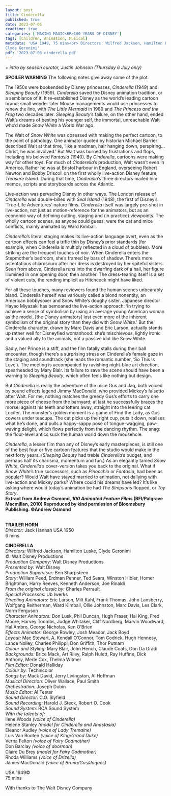 ```yaml
---
layout: post
title: Cinderella
published: true
date: 2023-07-06
readtime: true
categories: ['MAKING MAGIC<BR>100 YEARS OF DISNEY']
tags: [Children, Animation, Musical]
metadata: 'USA 1949, 75 mins<br> Directors: Wilfred Jackson, Hamilton Luske,
Clyde Geronimi'
pdf: '2023-07-06-cinderella.pdf'
---
```



_+ intro by season curator, Justin Johnson (Thursday 6 July only)_

**SPOILER WARNING** The following notes give away some of the plot.

The 1950s were bookended by Disney princesses, _Cinderella_ (1949) and _Sleeping Beauty_ (1959). _Cinderella_ saved the Disney animation tradition, or a semblance of it. It re-established Disney as the world’s leading cartoon brand; small wonder later Mouse managements would use princesses to renew the line, with _The Little Mermaid_ in 1989 and _The Princess and the Frog_ two decades later. _Sleeping Beauty_’s failure, on the other hand, ended Walt’s dreams of besting his younger self, the immortal, unreachable Walt who’d made _Snow White_ a World War ago.

The Walt of _Snow White_ was obsessed with making the perfect cartoon, to the point of pathology. One animator quoted by historian Michael Barrier described Walt at that time, ‘like a madman, hair hanging down, perspiring... Christ, he was involved.’ But Walt was burned by frustrations and flops, including his beloved _Fantasia_ (1940). By _Cinderella_, cartoons were making way for other toys. For much of _Cinderella_’s production, Walt wasn’t even in America. Rather he was at Bristol harbour in England, overseeing Robert Newton and Bobby Driscoll on the first wholly live-action Disney feature, _Treasure Island_. During that time, _Cinderella_’s three directors mailed him memos, scripts and storyboards across the Atlantic.

Live-action was pervading Disney in other ways. The London release of _Cinderella_ was double-billed with _Seal Island_ (1948), the first of Disney’s ‘True-Life Adventures’ nature films. _Cinderella_ itself was largely pre-shot in live-action, not just as motion-reference for the animators, but as an economic way of defining cutting, staging and (in practice) viewpoints. The wholly cartoon scenes, as anyone could guess, were the cat and mice conflicts, mainly animated by Ward Kimball.

_Cinderella_’s literal staging makes its live-action language overt, even as the cartoon effects can feel a trifle thin by Disney’s prior standards (for example, when Cinderella is multiply reflected in a cloud of bubbles). More striking are the frequent touches of _noir_. When Cinderella enters the Stepmother’s bedroom, she’s framed by bars of shadow. There’s more ostentatious chiaroscuro after her dress is destroyed by her spiteful sisters. Seen from above, Cinderella runs into the dwarfing dark of a hall, her figure illumined in one opening door, then another. The dress-tearing itself is a set of violent cuts, the rending implicit as Hitchcock might have liked.

For all these touches, many reviewers found the human scenes unbearably bland. Cinderella herself was variously called a blond nonentity, an American bobbysoxer and Snow White’s doughy sister. Japanese director Hayao Miyazaki has bemoaned the live-action approach: ‘In trying to achieve a sense of symbolism by using an average young American woman as the model, [the Disney animators] lost even more of the inherent symbolism of the original story than they did with _Snow White_.’ But the Cinderella character, drawn by Marc Davis and Eric Larson, actually stands up rather well for Disneyfied womanhood: she’s mischievous, lightly ironic and a valued ally to the animals, not a passive idol like Snow White.

Sadly, her Prince is a stiff, and the film fatally stalls during their ball encounter, though there’s a surprising stress on Cinderella’s female gaze in the staging and soundtrack (she leads the romantic number, ‘So This Is Love’). The meeting is accompanied by ravishing night-blue art direction, spearheaded by Mary Blair. Its failure to save the scene should have been a warning to _Sleeping Beauty_, which often feels like nothing but design.

But _Cinderella_ is really the adventure of the mice Gus and Jaq, both voiced by sound effects legend Jimmy MacDonald, who provided Mickey’s falsetto after Walt. For me, nothing matches the greedy Gus’s efforts to carry one more piece of cheese from the barnyard; at last he successfully braces the morsel against his teeth and totters away, straight into the leering cat Lucifer. The monster’s golden moment is a game of Find the Lady, as Gus cowers under teacups. The cat picks up the right cup, puts it down, realises what he’s done, and pulls a happy-sappy pose of tongue-wagging, paw-waving delight, which flows perfectly from the dancing rhythm. The snag: the floor-level antics suck the human world down the mousehole.

_Cinderella_, a lesser film than any of Disney’s early masterpieces, is still one of the best four or five cartoon features that the studio would make in the next forty years. (_Sleeping Beauty_ had treble _Cinderella_’s budget, and perhaps half its charisma, momentum and fun.) As an elegantly tamed _Snow White_, _Cinderella_’s cover-version takes you back to the original. What if _Snow White_’s true successors, such as _Pinocchio_ or _Fantasia_, had been as popular? Would Walt have stayed married to animation, not dallying with live-action and Mickey parks? Where could his dreams have led? It’s like asking where would today’s animation be had _The Simpsons_ flopped, or _Toy Story_.  
**Extract from Andrew Osmond, _100 Animated Feature Films_ (BFI/Palgrave Macmillan, 2010) Reproduced by kind permission of Bloomsbury Publishing. ©Andrew Osmond**  
<br>

**TRAILER HORN**  
_Director:_ Jack Hannah
USA 1950  
6 mins  

**CINDERELLA**  
_Directors:_ Wilfred Jackson, Hamilton Luske,
Clyde Geronimi  
_©:_ Walt Disney Productions  
_Production Company:_ Walt Disney Productions  
_Presented by:_ Walt Disney  
_Production Supervisor:_ Ben Sharpsteen  
_Story:_ William Peed, Erdman Penner, Ted Sears, Winston Hibler, Homer Brightman, Harry Reeves, Kenneth Anderson, Joe Rinaldi  
_From the original classic by:_ Charles Perrault  
_Special Processes:_ Ub Iwerks  
_Directing Animators:_ Eric Larson, Milt Kahl, Frank Thomas, John Lansberry, Wolfgang Reitherman, Ward Kimball, Ollie Johnston, Marc Davis, Les Clark, Norm Ferguson  
_Character Animators:_ Don Lusk, Phil Duncan, Hugh Fraser, Hal King, Fred Moore, Harvey Toombs, Judge Whitaker, Cliff Nordberg, Marvin Woodward, Hal Ambro, George Nicholas, Ken O’Brien  
_Effects Animator:_ George Rowley, Josh Meador, Jack Boyd  
_Layout:_ Mac Stewart, A. Kendall O’Connor, Tom Codrick, Hugh Hennesy, Lance Nolley, Charles Philippi, Don Griffith, Thor Putnam  
_Colour and Styling:_ Mary Blair, John Hench, Claude Coats, Don Da Gradi  
_Backgrounds:_ Brice Mack, Art Riley, Ralph Hulett, Ray Huffine, Dick Anthony, Merle Cox, Thelma Witmer  
_Film Editor:_ Donald Halliday  
_Colour by:_ Technicolor  
_Songs by:_ Mack David, Jerry Livingston, Al Hoffman  
_Musical Direction:_ Oliver Wallace, Paul Smith  
_Orchestration:_ Joseph Dubin  
_Music Editor:_ Al Teeter  
_Sound Director:_ C.O. Slyfield  
_Sound Recording:_ Harold J. Steck, Robert O. Cook  
_Sound System:_ RCA Sound System  
_With the talents of:_  
Ilene Woods _(voice of Cinderella)_  
Helene Stanley _(model for Cinderella and Anastasia)_  
Eleanor Audley _(voice of Lady Tremaine)_  
Luis Van Rooten _(voice of King/Grand Duke)_  
Verna Felton _(voice of Fairy Godmother)_  
Don Barclay _(voice of doorman)_  
Claire Du Brey _(model for Fairy Godmother)_  
Rhoda Williams _(voice of Drizella)_  
James MacDonald _(voice of Bruno/Gus/Jaques)_  

USA 1949©  
75 mins  

With thanks to The Walt Disney Company  
<!--stackedit_data:
eyJoaXN0b3J5IjpbMTg5MDYzMDY2Ml19
-->